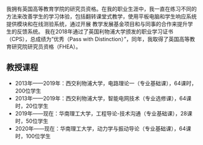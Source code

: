 我拥有英国高等教育学院的研究员资格。在我的职业生涯中，我一直在练习不同的方法来改善学生的学习体验，包括翻转课堂式教学，使用平板电脑和学生响应系统提供模块和在线测验系统，通过开展 教学发展基金项目和与同事的合作来提升学生的反馈系统。 我在2018年通过了英国利物浦大学颁发的职业学习证书（CPS），总成绩为”优秀（Pass with Distinction）”，同年，我取得了英国高等教育研究院研究员资格（FHEA）。

## 教授课程
* 2013年——2019年：西交利物浦大学，电路理论一（专业基础课），64课时，200位学生
* 2013年——2019年：西交利物浦大学，智能电网技术（专业选修课），64课时，20位学生
* 2019年——现在：华南理工大学，工程导论-技术沟通（专业基础课），28课时，50位学生
* 2020年——现在：华南理工大学，动力学与振动导论（专业基础课），64课时，100位学生
